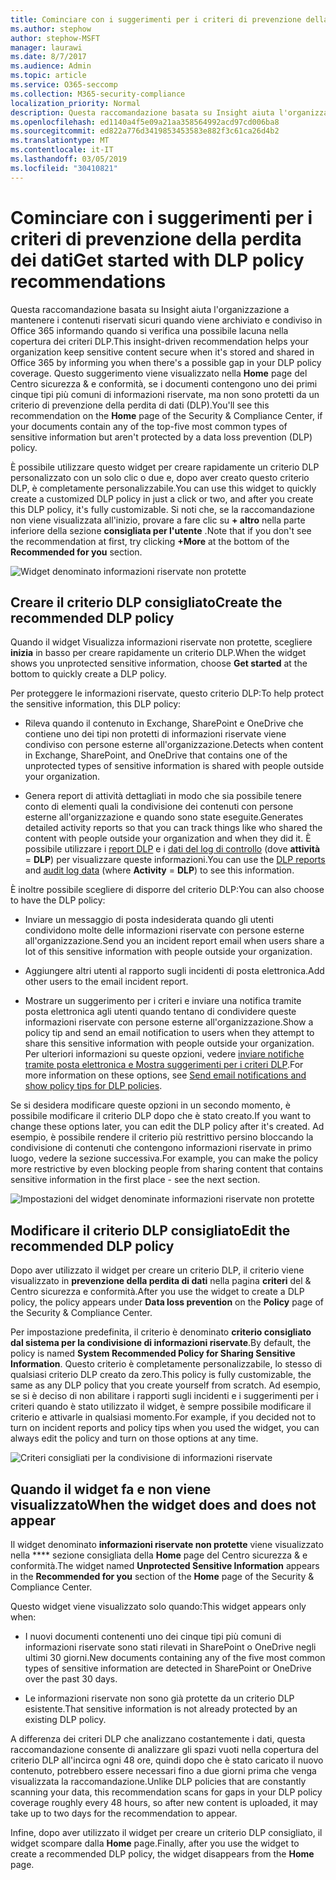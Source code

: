 ```yaml
---
title: Cominciare con i suggerimenti per i criteri di prevenzione della perdita dei dati
ms.author: stephow
author: stephow-MSFT
manager: laurawi
ms.date: 8/7/2017
ms.audience: Admin
ms.topic: article
ms.service: O365-seccomp
ms.collection: M365-security-compliance
localization_priority: Normal
description: Questa raccomandazione basata su Insight aiuta l'organizzazione a mantenere i contenuti riservati sicuri quando viene archiviato e condiviso in Office 365 informando quando si verifica una possibile lacuna nella copertura dei criteri DLP. Questo suggerimento viene visualizzato nella Home page del Centro sicurezza &amp; e conformità, se i documenti contengono uno dei primi cinque tipi più comuni di informazioni riservate ma non sono protetti da un criterio DLP.
ms.openlocfilehash: ed1140a4f5e09a21aa358564992acd97cd006ba8
ms.sourcegitcommit: ed822a776d3419853453583e882f3c61ca26d4b2
ms.translationtype: MT
ms.contentlocale: it-IT
ms.lasthandoff: 03/05/2019
ms.locfileid: "30410821"
---
```

# <a name="get-started-with-dlp-policy-recommendations"></a><span data-ttu-id="fb091-104">Cominciare con i suggerimenti per i criteri di prevenzione della perdita dei dati</span><span class="sxs-lookup"><span data-stu-id="fb091-104">Get started with DLP policy recommendations</span></span>

<span data-ttu-id="fb091-105">Questa raccomandazione basata su Insight aiuta l'organizzazione a mantenere i contenuti riservati sicuri quando viene archiviato e condiviso in Office 365 informando quando si verifica una possibile lacuna nella copertura dei criteri DLP.</span><span class="sxs-lookup"><span data-stu-id="fb091-105">This insight-driven recommendation helps your organization keep sensitive content secure when it's stored and shared in Office 365 by informing you when there's a possible gap in your DLP policy coverage.</span></span> <span data-ttu-id="fb091-106">Questo suggerimento viene visualizzato nella **Home** page del Centro sicurezza &amp; e conformità, se i documenti contengono uno dei primi cinque tipi più comuni di informazioni riservate, ma non sono protetti da un criterio di prevenzione della perdita di dati (DLP).</span><span class="sxs-lookup"><span data-stu-id="fb091-106">You'll see this recommendation on the **Home** page of the Security &amp; Compliance Center, if your documents contain any of the top-five most common types of sensitive information but aren't protected by a data loss prevention (DLP) policy.</span></span> 
  
<span data-ttu-id="fb091-107">È possibile utilizzare questo widget per creare rapidamente un criterio DLP personalizzato con un solo clic o due e, dopo aver creato questo criterio DLP, è completamente personalizzabile.</span><span class="sxs-lookup"><span data-stu-id="fb091-107">You can use this widget to quickly create a customized DLP policy in just a click or two, and after you create this DLP policy, it's fully customizable.</span></span> <span data-ttu-id="fb091-108">Si noti che, se la raccomandazione non viene visualizzata all'inizio, provare a fare clic su **+ altro** nella parte inferiore della sezione **consigliata per l'utente** .</span><span class="sxs-lookup"><span data-stu-id="fb091-108">Note that if you don't see the recommendation at first, try clicking **+More** at the bottom of the **Recommended for you** section.</span></span> 
  
![Widget denominato informazioni riservate non protette](media/91bc04d2-6eff-4294-8b73-b2d56d26ffc4.png)
  
## <a name="create-the-recommended-dlp-policy"></a><span data-ttu-id="fb091-110">Creare il criterio DLP consigliato</span><span class="sxs-lookup"><span data-stu-id="fb091-110">Create the recommended DLP policy</span></span>

<span data-ttu-id="fb091-111">Quando il widget Visualizza informazioni riservate non protette, scegliere **inizia** in basso per creare rapidamente un criterio DLP.</span><span class="sxs-lookup"><span data-stu-id="fb091-111">When the widget shows you unprotected sensitive information, choose **Get started** at the bottom to quickly create a DLP policy.</span></span> 
  
<span data-ttu-id="fb091-112">Per proteggere le informazioni riservate, questo criterio DLP:</span><span class="sxs-lookup"><span data-stu-id="fb091-112">To help protect the sensitive information, this DLP policy:</span></span>
  
- <span data-ttu-id="fb091-113">Rileva quando il contenuto in Exchange, SharePoint e OneDrive che contiene uno dei tipi non protetti di informazioni riservate viene condiviso con persone esterne all'organizzazione.</span><span class="sxs-lookup"><span data-stu-id="fb091-113">Detects when content in Exchange, SharePoint, and OneDrive that contains one of the unprotected types of sensitive information is shared with people outside your organization.</span></span>
    
- <span data-ttu-id="fb091-114">Genera report di attività dettagliati in modo che sia possibile tenere conto di elementi quali la condivisione dei contenuti con persone esterne all'organizzazione e quando sono state eseguite.</span><span class="sxs-lookup"><span data-stu-id="fb091-114">Generates detailed activity reports so that you can track things like who shared the content with people outside your organization and when they did it.</span></span> <span data-ttu-id="fb091-115">È possibile utilizzare i [report DLP](view-the-dlp-reports.md) e i [dati del log di controllo](search-the-audit-log-in-security-and-compliance.md) (dove **attività** = **DLP**) per visualizzare queste informazioni.</span><span class="sxs-lookup"><span data-stu-id="fb091-115">You can use the [DLP reports](view-the-dlp-reports.md) and [audit log data](search-the-audit-log-in-security-and-compliance.md) (where **Activity** = **DLP**) to see this information.</span></span>
    
<span data-ttu-id="fb091-116">È inoltre possibile scegliere di disporre del criterio DLP:</span><span class="sxs-lookup"><span data-stu-id="fb091-116">You can also choose to have the DLP policy:</span></span>
  
- <span data-ttu-id="fb091-117">Inviare un messaggio di posta indesiderata quando gli utenti condividono molte delle informazioni riservate con persone esterne all'organizzazione.</span><span class="sxs-lookup"><span data-stu-id="fb091-117">Send you an incident report email when users share a lot of this sensitive information with people outside your organization.</span></span>
    
- <span data-ttu-id="fb091-118">Aggiungere altri utenti al rapporto sugli incidenti di posta elettronica.</span><span class="sxs-lookup"><span data-stu-id="fb091-118">Add other users to the email incident report.</span></span>
    
- <span data-ttu-id="fb091-119">Mostrare un suggerimento per i criteri e inviare una notifica tramite posta elettronica agli utenti quando tentano di condividere queste informazioni riservate con persone esterne all'organizzazione.</span><span class="sxs-lookup"><span data-stu-id="fb091-119">Show a policy tip and send an email notification to users when they attempt to share this sensitive information with people outside your organization.</span></span> <span data-ttu-id="fb091-120">Per ulteriori informazioni su queste opzioni, vedere [inviare notifiche tramite posta elettronica e Mostra suggerimenti per i criteri DLP](use-notifications-and-policy-tips.md).</span><span class="sxs-lookup"><span data-stu-id="fb091-120">For more information on these options, see [Send email notifications and show policy tips for DLP policies](use-notifications-and-policy-tips.md).</span></span>
    
<span data-ttu-id="fb091-121">Se si desidera modificare queste opzioni in un secondo momento, è possibile modificare il criterio DLP dopo che è stato creato.</span><span class="sxs-lookup"><span data-stu-id="fb091-121">If you want to change these options later, you can edit the DLP policy after it's created.</span></span> <span data-ttu-id="fb091-122">Ad esempio, è possibile rendere il criterio più restrittivo persino bloccando la condivisione di contenuti che contengono informazioni riservate in primo luogo, vedere la sezione successiva.</span><span class="sxs-lookup"><span data-stu-id="fb091-122">For example, you can make the policy more restrictive by even blocking people from sharing content that contains sensitive information in the first place - see the next section.</span></span>
  
![Impostazioni del widget denominate informazioni riservate non protette](media/b6106cbd-1bed-4582-aaef-b678de470c9b.png)
  
## <a name="edit-the-recommended-dlp-policy"></a><span data-ttu-id="fb091-124">Modificare il criterio DLP consigliato</span><span class="sxs-lookup"><span data-stu-id="fb091-124">Edit the recommended DLP policy</span></span>

<span data-ttu-id="fb091-125">Dopo aver utilizzato il widget per creare un criterio DLP, il criterio viene visualizzato in **prevenzione della perdita di dati** nella pagina **criteri** del &amp; Centro sicurezza e conformità.</span><span class="sxs-lookup"><span data-stu-id="fb091-125">After you use the widget to create a DLP policy, the policy appears under **Data loss prevention** on the **Policy** page of the Security &amp; Compliance Center.</span></span> 
  
<span data-ttu-id="fb091-126">Per impostazione predefinita, il criterio è denominato **criterio consigliato dal sistema per la condivisione di informazioni riservate**.</span><span class="sxs-lookup"><span data-stu-id="fb091-126">By default, the policy is named **System Recommended Policy for Sharing Sensitive Information**.</span></span> <span data-ttu-id="fb091-127">Questo criterio è completamente personalizzabile, lo stesso di qualsiasi criterio DLP creato da zero.</span><span class="sxs-lookup"><span data-stu-id="fb091-127">This policy is fully customizable, the same as any DLP policy that you create yourself from scratch.</span></span> <span data-ttu-id="fb091-128">Ad esempio, se si è deciso di non abilitare i rapporti sugli incidenti e i suggerimenti per i criteri quando è stato utilizzato il widget, è sempre possibile modificare il criterio e attivarle in qualsiasi momento.</span><span class="sxs-lookup"><span data-stu-id="fb091-128">For example, if you decided not to turn on incident reports and policy tips when you used the widget, you can always edit the policy and turn on those options at any time.</span></span>
  
![Criteri consigliati per la condivisione di informazioni riservate](media/2fc49f25-ec25-4433-add4-d60f73888f13.png)
  
## <a name="when-the-widget-does-and-does-not-appear"></a><span data-ttu-id="fb091-130">Quando il widget fa e non viene visualizzato</span><span class="sxs-lookup"><span data-stu-id="fb091-130">When the widget does and does not appear</span></span>

<span data-ttu-id="fb091-131">Il widget denominato **informazioni riservate non protette** viene visualizzato nella \*\*\*\* sezione consigliata della **Home** page del Centro sicurezza &amp; e conformità.</span><span class="sxs-lookup"><span data-stu-id="fb091-131">The widget named **Unprotected Sensitive Information** appears in the **Recommended for you** section of the **Home** page of the Security &amp; Compliance Center.</span></span> 
  
<span data-ttu-id="fb091-132">Questo widget viene visualizzato solo quando:</span><span class="sxs-lookup"><span data-stu-id="fb091-132">This widget appears only when:</span></span>
  
- <span data-ttu-id="fb091-133">I nuovi documenti contenenti uno dei cinque tipi più comuni di informazioni riservate sono stati rilevati in SharePoint o OneDrive negli ultimi 30 giorni.</span><span class="sxs-lookup"><span data-stu-id="fb091-133">New documents containing any of the five most common types of sensitive information are detected in SharePoint or OneDrive over the past 30 days.</span></span>
    
- <span data-ttu-id="fb091-134">Le informazioni riservate non sono già protette da un criterio DLP esistente.</span><span class="sxs-lookup"><span data-stu-id="fb091-134">That sensitive information is not already protected by an existing DLP policy.</span></span>
    
<span data-ttu-id="fb091-135">A differenza dei criteri DLP che analizzano costantemente i dati, questa raccomandazione consente di analizzare gli spazi vuoti nella copertura del criterio DLP all'incirca ogni 48 ore, quindi dopo che è stato caricato il nuovo contenuto, potrebbero essere necessari fino a due giorni prima che venga visualizzata la raccomandazione.</span><span class="sxs-lookup"><span data-stu-id="fb091-135">Unlike DLP policies that are constantly scanning your data, this recommendation scans for gaps in your DLP policy coverage roughly every 48 hours, so after new content is uploaded, it may take up to two days for the recommendation to appear.</span></span>
  
<span data-ttu-id="fb091-136">Infine, dopo aver utilizzato il widget per creare un criterio DLP consigliato, il widget scompare dalla **Home** page.</span><span class="sxs-lookup"><span data-stu-id="fb091-136">Finally, after you use the widget to create a recommended DLP policy, the widget disappears from the **Home** page.</span></span> 
  

